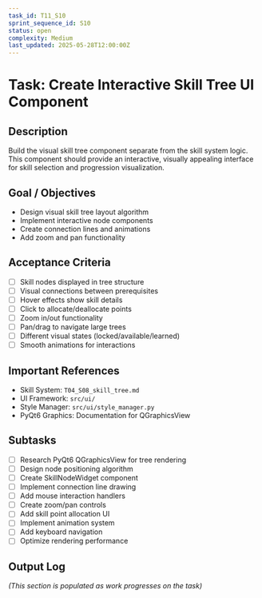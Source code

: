 ```yaml
---
task_id: T11_S10
sprint_sequence_id: S10
status: open
complexity: Medium
last_updated: 2025-05-28T12:00:00Z
---
```


# Task: Create Interactive Skill Tree UI Component

## Description
Build the visual skill tree component separate from the skill system logic. This component should provide an interactive, visually appealing interface for skill selection and progression visualization.

## Goal / Objectives
- Design visual skill tree layout algorithm
- Implement interactive node components
- Create connection lines and animations
- Add zoom and pan functionality

## Acceptance Criteria
- [ ] Skill nodes displayed in tree structure
- [ ] Visual connections between prerequisites
- [ ] Hover effects show skill details
- [ ] Click to allocate/deallocate points
- [ ] Zoom in/out functionality
- [ ] Pan/drag to navigate large trees
- [ ] Different visual states (locked/available/learned)
- [ ] Smooth animations for interactions

## Important References
- Skill System: `T04_S08_skill_tree.md`
- UI Framework: `src/ui/`
- Style Manager: `src/ui/style_manager.py`
- PyQt6 Graphics: Documentation for QGraphicsView

## Subtasks
- [ ] Research PyQt6 QGraphicsView for tree rendering
- [ ] Design node positioning algorithm
- [ ] Create SkillNodeWidget component
- [ ] Implement connection line drawing
- [ ] Add mouse interaction handlers
- [ ] Create zoom/pan controls
- [ ] Add skill point allocation UI
- [ ] Implement animation system
- [ ] Add keyboard navigation
- [ ] Optimize rendering performance

## Output Log
*(This section is populated as work progresses on the task)*